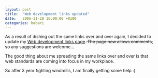 ```yaml
---
layout: post
title:  "Web development links updated"
date:   2006-11-28 10:00:00 +0100
categories: habari
---
```

As a result of dishing out the same links over and over again, I decided to update my <a href="http://www.wnas.nl/?page_id=30">Web development links page</a>.<strike> The page now allows comments, so any suggestions are welcome...</strike>

The good thing about me spreading the same links over and over is that web standards are coming into focus in my workplace.

So after 3 year fighting windmills, I am finally getting some help :)